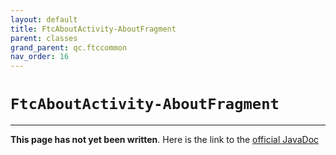 ```yaml
---
layout: default
title: FtcAboutActivity-AboutFragment
parent: classes
grand_parent: qc.ftccommon
nav_order: 16
---
```

# `FtcAboutActivity-AboutFragment`
---
**This page has not yet been written**. Here is the link to the [official JavaDoc](https://ftctechnh.github.io/ftc_app/doc/javadoc/com/qualcomm/ftccommon/FtcAboutActivity.AboutFragment.html)
        